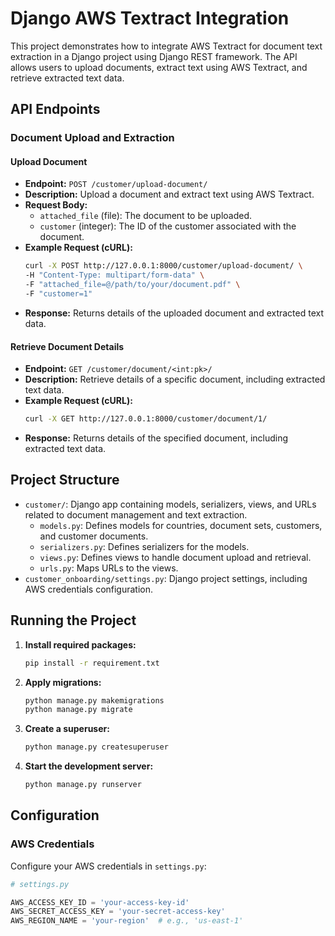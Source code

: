 # Django AWS Textract Integration

This project demonstrates how to integrate AWS Textract for document text extraction in a Django project using Django REST framework. The API allows users to upload documents, extract text using AWS Textract, and retrieve extracted text data.

## API Endpoints

### Document Upload and Extraction

#### Upload Document
- **Endpoint:** `POST /customer/upload-document/`
- **Description:** Upload a document and extract text using AWS Textract.
- **Request Body:**
    - `attached_file` (file): The document to be uploaded.
    - `customer` (integer): The ID of the customer associated with the document.
- **Example Request (cURL):**
    ```bash
    curl -X POST http://127.0.0.1:8000/customer/upload-document/ \
    -H "Content-Type: multipart/form-data" \
    -F "attached_file=@/path/to/your/document.pdf" \
    -F "customer=1"
    ```
- **Response:** Returns details of the uploaded document and extracted text data.

#### Retrieve Document Details
- **Endpoint:** `GET /customer/document/<int:pk>/`
- **Description:** Retrieve details of a specific document, including extracted text data.
- **Example Request (cURL):**
    ```bash
    curl -X GET http://127.0.0.1:8000/customer/document/1/
    ```
- **Response:** Returns details of the specified document, including extracted text data.

## Project Structure

- `customer/`: Django app containing models, serializers, views, and URLs related to document management and text extraction.
    - `models.py`: Defines models for countries, document sets, customers, and customer documents.
    - `serializers.py`: Defines serializers for the models.
    - `views.py`: Defines views to handle document upload and retrieval.
    - `urls.py`: Maps URLs to the views.
- `customer_onboarding/settings.py`: Django project settings, including AWS credentials configuration.

## Running the Project

1. **Install required packages:**
    ```bash
    pip install -r requirement.txt
    ```
2. **Apply migrations:**
    ```bash
    python manage.py makemigrations
    python manage.py migrate
    ```
3. **Create a superuser:**
    ```bash
    python manage.py createsuperuser
    ```
4. **Start the development server:**
    ```bash
    python manage.py runserver
    ```

## Configuration

### AWS Credentials

Configure your AWS credentials in `settings.py`:

```python
# settings.py

AWS_ACCESS_KEY_ID = 'your-access-key-id'
AWS_SECRET_ACCESS_KEY = 'your-secret-access-key'
AWS_REGION_NAME = 'your-region'  # e.g., 'us-east-1'